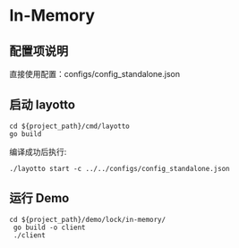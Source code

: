 # In-Memory

## 配置项说明

直接使用配置：configs/config_standalone.json


## 启动 layotto

````shell
cd ${project_path}/cmd/layotto
go build
````
编译成功后执行:
````shell
./layotto start -c ../../configs/config_standalone.json
````

## 运行 Demo

````shell
cd ${project_path}/demo/lock/in-memory/
 go build -o client
 ./client
````